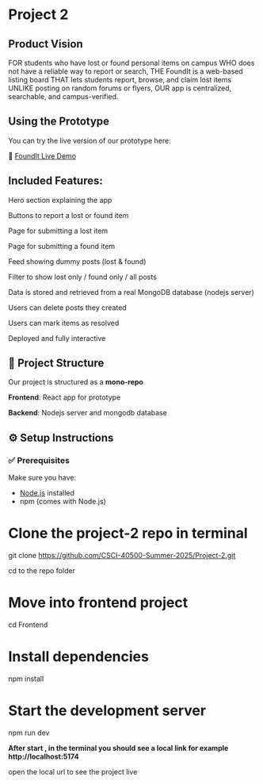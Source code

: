 # Project 2

## Product Vision

FOR students who have lost or found personal items on campus
WHO does not have a reliable way to report or search,
THE FoundIt is a web-based listing board
THAT lets students report, browse, and claim lost items
UNLIKE posting on random forums or flyers,
OUR app is centralized, searchable, and campus-verified.

## Using the Prototype

You can try the live version of our prototype here:

🔗 [FoundIt Live Demo](https://founditapp.netlify.app)

## Included Features:

Hero section explaining the app

Buttons to report a lost or found item

Page for submitting a lost item

Page for submitting a found item

Feed showing dummy posts (lost & found)

Filter to show lost only / found only / all posts

Data is stored and retrieved from a real MongoDB database (nodejs server)

Users can delete posts they created

Users can mark items as resolved

Deployed and fully interactive

## 📁 Project Structure

Our project is structured as a **mono-repo**

**Frontend**: React app for prototype

**Backend**: Nodejs server and mongodb database

## ⚙️ Setup Instructions

### ✅ Prerequisites

Make sure you have:

- [Node.js](https://nodejs.org/) installed
- npm (comes with Node.js)

# Clone the project-2 repo in terminal

git clone https://github.com/CSCI-40500-Summer-2025/Project-2.git

cd to the repo folder

# Move into frontend project

cd Frontend

# Install dependencies

npm install

# Start the development server

npm run dev

**After start , in the terminal you should see a local link for example http://localhost:5174**

open the local url to see the project live
